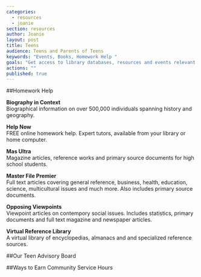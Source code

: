 ```yaml
---
categories: 
  - resources
  - joanie
section: resources
author: Joanie
layout: post
title: Teens
audience: Teens and Parents of Teens
keywords: "Events, Books, Homework Help "
goals: "Get access to library databases, resources and events relevant to them."
actions: ""
published: true
---
```



##Homework Help
 
**Biography in Context**  
Biographical information on over 500,000 individuals spanning history and geography.

**Help Now**  
FREE online homework help. Expert tutors, available from your library or home computer. 

**Mas Ultra**  
Magazine articles, reference works and primary source documents for high school students.

**Master File Premier**  
Full text articles covering general reference, business, health, education, science, multicultural issues and much more. Also includes primary source documents. 
 
**Opposing Viewpoints**  
Viewpoint articles on contempory social issues. Includes statistics, primary documents and full text magazine and newspaper articles.
 
**Virtual Reference Library**  
A virtual library of encyclopedias, almanacs and and specialized reference sources. 

##Our Teen Advisory Board

##Ways to Earn Community Service Hours 